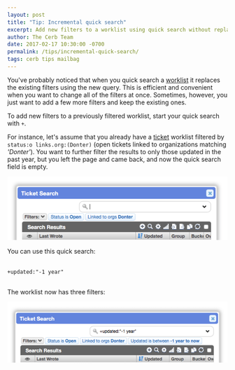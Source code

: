 ```yaml
---
layout: post
title: "Tip: Incremental quick search"
excerpt: Add new filters to a worklist using quick search without replacing the existing filters.
author: The Cerb Team
date: 2017-02-17 10:30:00 -0700
permalink: /tips/incremental-quick-search/
tags: cerb tips mailbag
---
```


You've probably noticed that when you quick search a [worklist](/docs/workspaces/#worklists) it replaces the existing filters using the new query.  This is efficient and convenient when you want to change all of the filters at once.  Sometimes, however, you just want to add a few more filters and keep the existing ones.

To add new filters to a previously filtered worklist, start your quick search with `+`.

For instance, let's assume that you already have a [ticket](/docs/tickets/) worklist filtered by `status:o links.org:(Donter)` (open tickets linked to organizations matching _'Donter'_).  You want to further filter the results to only those updated in the past year, but you left the page and came back, and now the quick search field is empty.

<div class="cerb-screenshot">
<img src="/assets/images/tips/incremental-quick-search/existing-filters.png" class="screenshot">
</div>

You can use this quick search:

<pre>
<code class="language-text">
+updated:"-1 year"
</code>
</pre>

The worklist now has three filters:

<div class="cerb-screenshot">
<img src="/assets/images/tips/incremental-quick-search/new-filters.png" class="screenshot">
</div>
